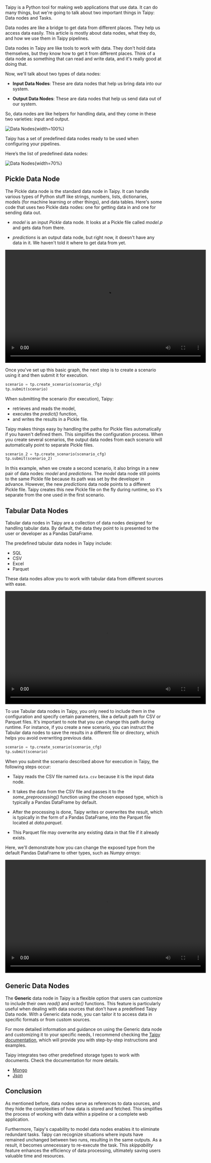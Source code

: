 
Taipy is a Python tool for making web applications that use data. 
It can do many things, but we're going to talk about 
two important things in Taipy: Data nodes and Tasks.

Data nodes are like a bridge to get data from different places. 
They help us access data easily. This article is mostly about data nodes, 
what they do, and how we use them in Taipy pipelines.

Data nodes in Taipy are like tools to work with data. They don't hold data themselves, 
but they know how to get it from different places. 
Think of a data node as something that can read and write data, and it's really good at doing that.

Now, we'll talk about two types of data nodes:

- **Input Data Nodes**: These are data nodes that help us bring data into our system.

- **Output Data Nodes**: These are data nodes that help us send data out of our system.

So, data nodes are like helpers for handling data, 
and they come in these two varieties: input and output.

![Data Nodes](data_notes_2.svg){width=100%}

Taipy has a set of predefined data nodes ready to be used when configuring your pipelines. 

Here’s the list of predefined data nodes:

![Data Nodes](data_notes.png){width=70%}

## Pickle Data Node

The Pickle data node is the standard data node in Taipy. 
It can handle various types of Python stuff like strings, numbers, lists, dictionaries, 
models (for machine learning or other things), and data tables. Here's some code that uses 
two Pickle data nodes: one for getting data in and one for sending data out.

- *model* is an input *Pickle* data node. It looks at a Pickle file called *model.p* and gets data from there.

- *predictions* is an output data node, but right now, it doesn't have any data in it. 
  We haven't told it where to get data from yet.

<video width="640" height="360" controls>
  <source src="pickle-data-node.mp4" type="video/mp4">
  Your browser does not support the video tag.
</video>

Once you've set up this basic graph, the next step is to create a scenario using it and then submit it for execution.

```python
scenario = tp.create_scenario(scenario_cfg)
tp.submit(scenario)
```
When submitting the scenario (for execution), Taipy:

- retrieves and reads the model,
- executes the *predict()* function,
- and writes the results in a Pickle file.

Taipy makes things easy by handling the paths for Pickle files automatically if you haven't defined them. 
This simplifies the configuration process. When you create several scenarios, 
the output data nodes from each scenario will automatically point to separate Pickle files.

```py
scenario_2 = tp.create_scenario(scenario_cfg)
tp.submit(scenario_2)
```

In this example, when we create a second scenario, it also brings in a new pair of data nodes: 
*model* and *predictions*. The *model* data node still points to the same Pickle file because 
its path was set by the developer in advance. However, the new *predictions* data node points 
to a different Pickle file. Taipy creates this new Pickle file on the fly during runtime, 
so it's separate from the one used in the first scenario.

## Tabular Data Nodes

Tabular data nodes in Taipy are a collection of data nodes designed for handling tabular data. 
By default, the data they point to is presented to the user or developer as a Pandas DataFrame. 

The predefined tabular data nodes in Taipy include:

- SQL
- CSV
- Excel
- Parquet

These data nodes allow you to work with tabular data from different sources with ease.

<video width="640" height="360" controls>
  <source src="tabular-data-nodes.mp4" type="video/mp4">
  Your browser does not support the video tag.
</video>

To use Tabular data nodes in Taipy, you only need to include them in the configuration 
and specify certain parameters, like a default path for CSV or Parquet files. 
It's important to note that you can change this path during runtime. 
For instance, if you create a new scenario, you can instruct the Tabular data nodes 
to save the results in a different file or directory, which helps you avoid overwriting previous data.

```py
scenario = tp.create_scenario(scenario_cfg)
tp.submit(scenario)
```

When you submit the scenario described above for execution in Taipy, the following steps occur:

- Taipy reads the CSV file named `data.csv` because it is the input data node.

- It takes the data from the CSV file and passes it to the *some_preprocessing()* function 
  using the chosen exposed type, which is typically a Pandas DataFrame by default.

- After the processing is done, Taipy writes or overwrites the result, 
  which is typically in the form of a Pandas DataFrame, into the Parquet file located at *data.parquet*. 

- This Parquet file may overwrite any existing data in that file if it already exists.

Here, we'll demonstrate how you can change the exposed type from the default Pandas DataFrame 
to other types, such as *Numpy arrays*:

<video width="640" height="360" controls>
  <source src="tabular-data-nodes_2.mp4" type="video/mp4">
  Your browser does not support the video tag.
</video>

## Generic Data Nodes

The **Generic** data node in Taipy is a flexible option that users can customize 
to include their own *read()* and *write()* functions. This feature is particularly useful 
when dealing with data sources that don't have a predefined Taipy Data node. 
With a Generic data node, you can tailor it to access data in specific formats or from custom sources.

For more detailed information and guidance on using the Generic data node 
and customizing it to your specific needs, I recommend checking the [Taipy documentation](../../../manuals/core/config/data-node-config/#generic), 
which will provide you with step-by-step instructions and examples.

Taipy integrates two other predefined storage types to work with documents. 
Check the documentation for more details.

- [Mongo](../../../manuals/core/config/data-node-config/#mongo-collection)
- [Json](../../../manuals/core/config/data-node-config/#json)

## Conclusion

As mentioned before, data nodes serve as references to data sources, 
and they hide the complexities of how data is stored and fetched. 
This simplifies the process of working with data within a pipeline or a complete web application.

Furthermore, Taipy's capability to model data nodes enables it to eliminate redundant tasks. 
Taipy can recognize situations where inputs have remained unchanged between two runs, 
resulting in the same outputs. As a result, it becomes unnecessary to re-execute the task. 
This *skippability* feature enhances the efficiency of data processing, 
ultimately saving users valuable time and resources.

